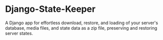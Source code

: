 # Django-State-Keeper
A Django app for effortless download, restore, and loading of your server's database, media files, and state data as a zip file, preserving and restoring server states.
